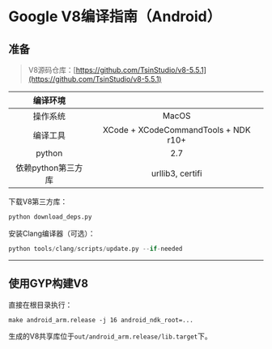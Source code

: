 # Google V8编译指南（Android）

## 准备

> V8源码仓库：[https://github.com/TsinStudio/v8-5.5.1](https://github.com/TsinStudio/v8-5.5.1)

|编译环境| |
|:----:|:----:|
| 操作系统 | MacOS |
| 编译工具 |XCode + XCodeCommandTools + NDK r10+|
| python | 2.7 |
| 依赖python第三方库 |urllib3, certifi|

下载V8第三方库：

```python
python download_deps.py
```

安装Clang编译器（可选）：

```python
python tools/clang/scripts/update.py --if-needed
```
---

## 使用GYP构建V8

直接在根目录执行：

```shell
make android_arm.release -j 16 android_ndk_root=... 
```

生成的V8共享库位于`out/android_arm.release/lib.target`下。